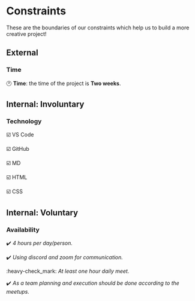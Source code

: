# Constraints

These are the boundaries of our constraints which help us to build a more
creative project!

## External

### Time

:clock1: **Time**: the time of the project is **Two weeks**.

<!--
  constraints coming from the outside that your team has no control over. these may include:
  - project deadlines
  - UI design or color schemes
  - technologies (sometimes a client will tell you what to use)
-->

## Internal: Involuntary

### Technology

:ballot_box_with_check: VS Code

:ballot_box_with_check: GitHub

:ballot_box_with_check: MD

:ballot_box_with_check: HTML

:ballot_box_with_check: CSS

<!--
  constraints that come from within your team, and you have no control over. they may include:
  - each of your individual skill levels
  - amount of time available to work on the project
-->

## Internal: Voluntary

### Availability

:heavy_check_mark: *4 hours per day/person.*

:heavy_check_mark: *Using discord and zoom for communication.*

:heavy-check_mark: *At least one hour daily meet.*

:heavy_check_mark: *As a team planning and execution should be done according
to the meetups.*

<!--
  constraints that your team decided on to help scope the project. they may include:
  - coding style & conventions
  - agree on a code review checklist for the project repository
  - the number of hours you want to spend working
  - only using the colors black and white
-->

